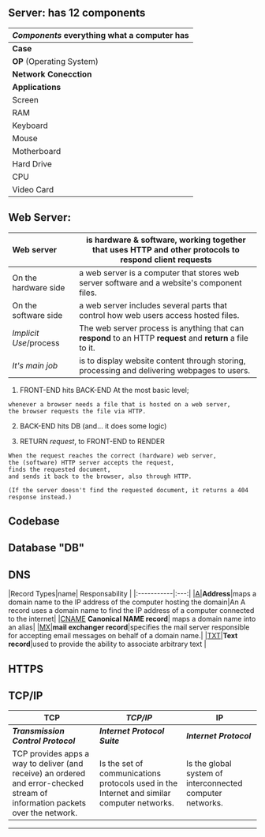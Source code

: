 ## Server: has 12 components

|*Components* everything what a computer has|
|----------------------------------------|
|**Case**|
|**OP** (Operating System)| A server's OS is designed to provide a series of services to end users who access the server over the network. |
|**Network Conecction**|
|**Applications**|
|Screen|
|RAM|
|Keyboard|
|Mouse|
|Motherboard|
|Hard Drive|
|CPU|
|Video Card|


## Web Server:

|Web server| is hardware & software, working together that uses HTTP and other protocols to respond client requests|
|:---------|---------------|
|On the hardware side| a web server is a computer that stores web server software and a website's component files.|
|On the software side| a web server includes several parts that control how web users access hosted files.|
|*Implicit Use*/process| The web server process is anything that can **respond** to an HTTP **request** and **return** a file to it.|
|*It's main job*| is to display website content through storing, processing and delivering webpages to users. |


1. FRONT-END hits BACK-END
At the most basic level;
```
whenever a browser needs a file that is hosted on a web server,
the browser requests the file via HTTP.
```

2. BACK-END hits DB (and... it does some logic)


3. RETURN *request*, to FRONT-END to RENDER

```
When the request reaches the correct (hardware) web server,
the (software) HTTP server accepts the request,
finds the requested document,
and sends it back to the browser, also through HTTP.

(If the server doesn't find the requested document, it returns a 404 response instead.)
```



## Codebase
## Database "DB"
## DNS


|Record Types|name| Responsability |
|:-----------|:---:|
|[A](https://support.dnsimple.com/articles/a-record/)|**Address**|maps a domain name to the IP address of the computer hosting the domain|An A record uses a domain name to find the IP address of a computer connected to the internet|
|[CNAME](https://en.wikipedia.org/wiki/CNAME_record) **Canonical NAME record**| maps a domain name into an alias|
|[MX](https://en.wikipedia.org/wiki/MX_record)|**mail exchanger record**|specifies the mail server responsible for accepting email messages on behalf of a domain name.|
|[TXT](https://en.wikipedia.org/wiki/TXT_record)|**Text record**|used to provide the ability to associate arbitrary text |


## HTTPS
## TCP/IP

|**TCP**|***TCP/IP***|**IP**|
|-------|------------|------|
|***Transmission Control Protocol***|***Internet Protocol Suite***| ***Internet Protocol***|
|TCP provides apps a way to deliver (and receive) an ordered and error-checked stream of information packets over the network.| Is the set of communications protocols used in the Internet and similar computer networks. | Is the global system of interconnected computer networks. |

----------------


